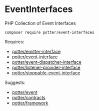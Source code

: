 # EventInterfaces
PHP Collection of Event Interfaces

`composer require potter/event-interfaces`

Requires:
 * [potter/emitter-interface](https://github.com/jaypotter/EmitterInterface)
 * [potter/event-interface](https://github.com/jaypotter/EventInterface)
 * [potter/event-dispatcher-interface](https://github.com/jaypotter/EventDispatcherInterface)
 * [potter/listener-provider-interface](https://github.com/jaypotter/ListenerProviderInterface)
 * [potter/stoppable-event-interface](https://github.com/jaypotter/StoppableEventInterface)

Suggests:
 * [potter/event](https://github.com/jaypotter/Event)
 * [potter/contracts](https://github.com/jaypotter/Contracts)
 * [potter/framework](https://github.com/jaypotter/Framework)